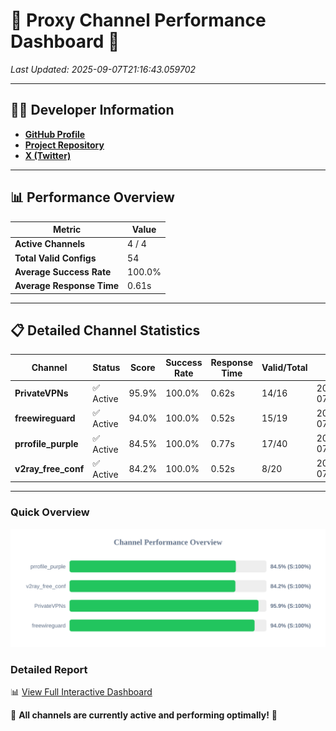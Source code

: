 # 🌟 Proxy Channel Performance Dashboard 🌟

_Last Updated: 2025-09-07T21:16:43.059702_

---

## 👩‍💻 Developer Information

- **[GitHub Profile](https://github.com/4n0nymou3)**  
- **[Project Repository](https://github.com/4n0nymou3/multi-proxy-config-fetcher)**  
- **[X (Twitter)](https://x.com/4n0nymou3)**  

---

## 📊 Performance Overview

| Metric                | Value       |
|-----------------------|-------------|
| **Active Channels**   | 4 / 4       |
| **Total Valid Configs** | 54          |
| **Average Success Rate** | 100.0%      |
| **Average Response Time** | 0.61s       |

---

## 📋 Detailed Channel Statistics

| Channel          | Status     | Score  | Success Rate | Response Time | Valid/Total | Last Success               |
|------------------|------------|--------|--------------|---------------|-------------|----------------------------|
| **PrivateVPNs**  | ✅ Active  | 95.9%  | 100.0% | 0.62s         | 14/16       | 2025-09-07T21:16:42.516043 |
| **freewireguard**  | ✅ Active  | 94.0%  | 100.0% | 0.52s         | 15/19       | 2025-09-07T21:16:43.058253 |
| **prrofile_purple**  | ✅ Active  | 84.5%  | 100.0% | 0.77s         | 17/40       | 2025-09-07T21:16:41.249307 |
| **v2ray_free_conf**  | ✅ Active  | 84.2%  | 100.0% | 0.52s         | 8/20       | 2025-09-07T21:16:41.854269 |

---

### Quick Overview
<div align="center">
  <a href="https://raw.githubusercontent.com/nullluser/NullRepo/refs/heads/main/assets/channel_stats_chart.svg">
    <img src="https://raw.githubusercontent.com/nullluser/NullRepo/refs/heads/main/assets/channel_stats_chart.svg" alt="Source Performance Statistics" width="800">
  </a>
</div>

### Detailed Report
📊 [View Full Interactive Dashboard](https://htmlpreview.github.io/?https://github.com/nullluser/NullRepo/blob/main/assets/performance_report.html)

🎉 **All channels are currently active and performing optimally!** 🎉
